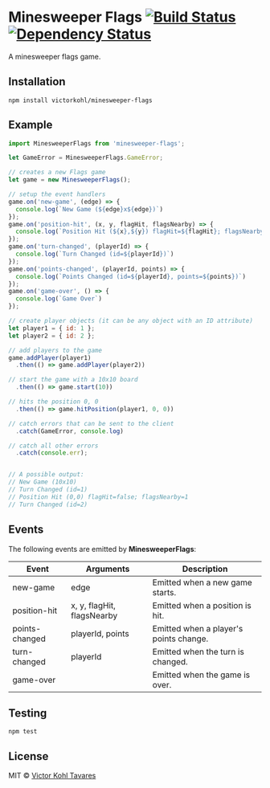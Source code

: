 # Minesweeper Flags [![Build Status][travis-image]][travis-url] [![Dependency Status][daviddm-image]][daviddm-url]
A minesweeper flags game.

## Installation

```
npm install victorkohl/minesweeper-flags
```

## Example

```javascript
import MinesweeperFlags from 'minesweeper-flags';

let GameError = MinesweeperFlags.GameError;

// creates a new Flags game
let game = new MinesweeperFlags();

// setup the event handlers
game.on('new-game', (edge) => {
  console.log(`New Game (${edge}x${edge})`)
});
game.on('position-hit', (x, y, flagHit, flagsNearby) => {
  console.log(`Position Hit (${x},${y}) flagHit=${flagHit}; flagsNearby=${flagsNearby}`)
});
game.on('turn-changed', (playerId) => {
  console.log(`Turn Changed (id=${playerId})`)
});
game.on('points-changed', (playerId, points) => {
  console.log(`Points Changed (id=${playerId}, points=${points})`)
});
game.on('game-over', () => {
  console.log(`Game Over`)
});

// create player objects (it can be any object with an ID attribute)
let player1 = { id: 1 };
let player2 = { id: 2 };

// add players to the game
game.addPlayer(player1)
  .then(() => game.addPlayer(player2))

// start the game with a 10x10 board
  .then(() => game.start(10))

// hits the position 0, 0
  .then(() => game.hitPosition(player1, 0, 0))

// catch errors that can be sent to the client
  .catch(GameError, console.log)

// catch all other errors
  .catch(console.err);


// A possible output:
// New Game (10x10)
// Turn Changed (id=1)
// Position Hit (0,0) flagHit=false; flagsNearby=1
// Turn Changed (id=2)
```

## Events

The following events are emitted by **MinesweeperFlags**:

| Event          | Arguments                  | Description                            |
| -------------- | -------------------------- | -------------------------------------- |
| new-game       | edge                       | Emitted when a new game starts.        |
| position-hit   | x, y, flagHit, flagsNearby | Emitted when a position is hit.        |
| points-changed | playerId, points           | Emitted when a player's points change. |
| turn-changed   | playerId                   | Emitted when the turn is changed.      |
| game-over      |                            | Emitted when the game is over.         |

## Testing

```
npm test
```

## License

MIT © [Victor Kohl Tavares](http://victorkohl.me)


[travis-image]: https://travis-ci.org/victorkohl/minesweeper-flags.svg?branch=master
[travis-url]: https://travis-ci.org/victorkohl/minesweeper-flags
[daviddm-image]: https://david-dm.org/victorkohl/minesweeper-flags.svg?theme=shields.io
[daviddm-url]: https://david-dm.org/victorkohl/minesweeper-flags
